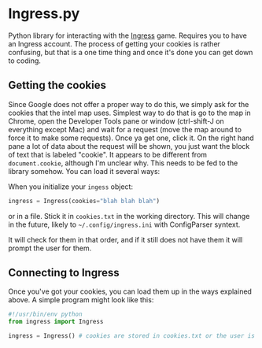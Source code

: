 Ingress.py
==========

Python library for interacting with the [Ingress](https://www.ingress.com)
game. Requires you to have an Ingress account. The process of getting
your cookies is rather confusing, but that is a one time thing and once
it's done you can get down to coding.

Getting the cookies
----------
Since Google does not offer a proper way to do this, we simply ask for
the cookies that the intel map uses. Simplest way to do that is go to
the map in Chrome, open the Developer Tools pane or window (ctrl-shift-J
on everything except Mac) and wait for a request (move the map around to
force it to make some requests). Once ya get one, click it. On the right
hand pane a lot of data about the request will be shown, you just want
the block of text that is labeled "cookie". It appears to be different
from `document.cookie`, although I'm unclear why. This needs to be fed
to the library somehow. You can load it several ways:

When you initialize your `ingess` object:

```python
ingress = Ingress(cookies="blah blah blah")
```

or in a file. Stick it in `cookies.txt` in the working directory. This
will change in the future, likely to `~/.config/ingress.ini` with
ConfigParser syntext.

It will check for them in that order, and if it still does not have them
it will prompt the user for them.

Connecting to Ingress
----------

Once you've got your cookies, you can load them up in the ways explained
above. A simple program might look like this:

```python
#!/usr/bin/env python
from ingress import Ingress

ingress = Ingress() # cookies are stored in cookies.txt or the user is prompted for them


